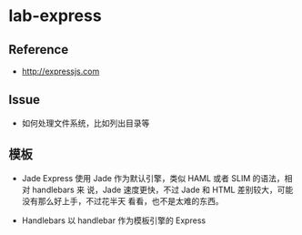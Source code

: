 # lab-express

## Reference

- <http://expressjs.com>

## Issue

- 如何处理文件系统，比如列出目录等

## 模板

- Jade
  Express 使用 Jade 作为默认引擎，类似 HAML 或者 SLIM 的语法，相对 handlebars 来
  说，Jade 速度更快，不过 Jade 和 HTML 差别较大，可能没有那么好上手，不过花半天
  看看，也不是太难的东西。

- Handlebars 以 handlebar 作为模板引擎的 Express
